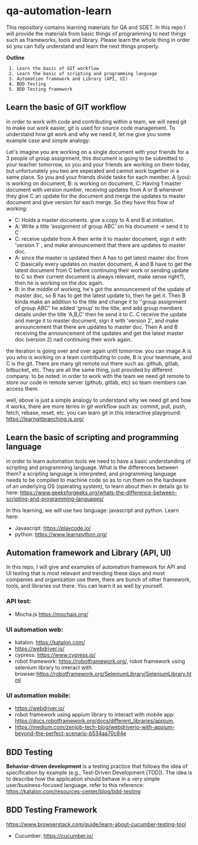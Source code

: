 
# qa-automation-learn
This repository contains learning materials for QA and SDET. In this repo I will provide the materials from basic things of programming to next things such as  frameworks, tools and library. Please learn the whole thing in order so you can fully understand and learn the next things properly.

**Outline**

     1. Learn the basic of GIT workflow
     2. Learn the basic of scripting and programming language
     3. Automation framework and Library (API, UI)
     4. BDD Testing
     5. BDD Testing framework


## Learn the basic of GIT workflow
in order to work with code and contributing within a team, we will need git to make our work easier, git is used for source code management. To understand how git work and why we need it, let me give you some example case and simple analogy:

Let's imagine you are working on a single document with your friends for a 3 people of group assignment, this document is going to be submitted to your teacher tomorrow, so you and your friends are working on them today, but unfortunately you two are seperated and cannot work together in a same place. So you and your friends divide tasks for each member.
A (you): is working on document,
B: is working on document, 
C: Having 1 master document with version number, receiving updates from A or B whenever they give C an update for the document and merge the updates to master document and give version for each merge. So they have this flow of working:

- C: Holds a master documents. give a copy to A and B at initiation.
- A: Write a title 'assignment of group ABC' on his document -> send it to C
- C: receive update from A then write it to master document, sign it with 'version 1' , and make announcement that there are updates to master doc.
- A: since the master is updated then A has to get latest master doc from C (basically every updates on master document, A and B have to get the latest document from C before continuing their work or sending update to C so their current document is always relevant, make sense right?), then he is working on the doc again. 
- B: in the middle of working, he's got the announcement of the update of master doc, so B has to get the latest update to, then he get it. Then B kinda make an addition to the title and change it to ''group assignment of group ABC" he added 'group' to the title, and add group members details under the title 'A,B,C' then he send it to C. C receive the update and merge it to master document, sign it with 'version 2', and make announcement that there are updates to master doc. Then A and B receiving the announcement of the updates and get the latest master doc (version 2) nad continuing their work again.

the iteration is going over and over again until tomorrow. you can image A is you who is working on a team contributing to code, B is your teammate, and C is the git. There are many git remote out there such as: github, gitlab, bitbucket, etc. They are all the same thing, just provided by different company. to be noted: in order to work with the team we need git remote to store our code in remote server (github, gitlab, etc) so team members can access them.

well, above is just a simple analogy to understand why we need git and how it works, there are more terms in git workflow such as: 
commit, pull, push, fetch, rebase, reset, etc. you can learn git in this interactive playground: https://learngitbranching.js.org/




## Learn the basic of scripting and programming language

in order to learn automation tools we need to have a basic understanding of scripting and programming language. What is the differences between them? 
a scripting language is interpreted, and programming language needs to be compiled to machine code so as to run them on the hardware of an underlying OS (operating system), to learn about then in details go to here: https://www.geeksforgeeks.org/whats-the-difference-between-scripting-and-programming-languages/

In this learning, we will use two language: javascript and python. Learn here:
 - Javascript: https://playcode.io/
 - python: https://www.learnpython.org/



## Automation framework and Library (API, UI)
In this repo, I will give and examples of automation framework for API and UI testing that is most relevant and trending these days and most companies and organization use them, there are bunch of other framework, tools, and libraries out there. You can learn it as well by yourself.


### API test: 
 - Mocha.js https://mochajs.org/

### UI automation web: 

 - katalon: https://katalon.com/
 - https://webdriver.io/
 - cypress: https://www.cypress.io/
 - robot framework: https://robotframework.org/, robot framework using selenium library to interact with browser:https://robotframework.org/SeleniumLibrary/SeleniumLibrary.html
 
### UI automation mobile: 

 - https://webdriver.io/
 - robot framework using appium library to interact with mobile app: https://docs.robotframework.org/docs/different_libraries/appium,
 - https://medium.com/zenjob-tech-blog/webdriverio-with-appium-beyond-the-perfect-scenario-b534aa70c84e

## BDD Testing
**Behavior-driven development** is a testing practice that follows the idea of specification by example (e.g., Test-Driven Development [TDD]). The idea is to describe how the application should behave in a very simple user/business-focused language.
refer to this reference:
https://katalon.com/resources-center/blog/bdd-testing


## BDD Testing Framework

https://www.browserstack.com/guide/learn-about-cucumber-testing-tool
 - Cucumber: https://cucumber.io/

